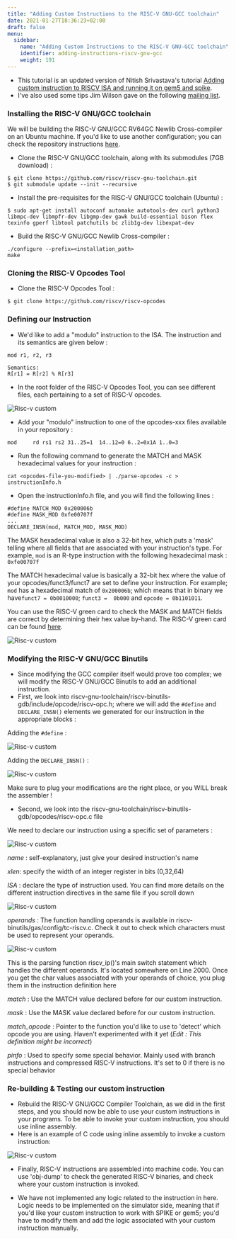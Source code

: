 ```yaml
---
title: "Adding Custom Instructions to the RISC-V GNU-GCC toolchain"
date: 2021-01-27T18:36:23+02:00
draft: false
menu:
  sidebar:
    name: "Adding Custom Instructions to the RISC-V GNU-GCC toolchain"
    identifier: adding-instructions-riscv-gnu-gcc
    weight: 191
---
```


- This tutorial is an updated version of Nitish Srivastava's tutorial [Adding custom instruction to RISCV ISA and running it on gem5 and spike](https://nitish2112.github.io/post/adding-instruction-riscv/).
- I've also used some tips Jim Wilson gave on the following [mailing list](https://groups.google.com/a/groups.riscv.org/g/sw-dev/c/sL_OHXYj3LY/m/Gsm6sBc9BQAJ).

### Installing the RISC-V GNU/GCC toolchain

We will be building the RISC-V GNU/GCC RV64GC Newlib Cross-compiler on an Ubuntu machine. If you'd like to use another configuration; you can check the repository instructions [here](https://github.com/riscv/riscv-gnu-toolchain).

- Clone the RISC-V GNU/GCC toolchain, along with its submodules (7GB download) :

```
$ git clone https://github.com/riscv/riscv-gnu-toolchain.git
$ git submodule update --init --recursive
```

- Install the pre-requisites for the RISC-V GNU/GCC toolchain (Ubuntu) :

``` 
$ sudo apt-get install autoconf automake autotools-dev curl python3 libmpc-dev libmpfr-dev libgmp-dev gawk build-essential bison flex texinfo gperf libtool patchutils bc zlib1g-dev libexpat-dev
```

- Build the RISC-V GNU/GCC Newlib Cross-compiler :

```
./configure --prefix=<installation_path>
make
```

### Cloning the RISC-V Opcodes Tool

- Clone the RISC-V Opcodes Tool :

```
$ git clone https://github.com/riscv/riscv-opcodes
```

### Defining our Instruction

- We'd like to add a "modulo" instruction to the ISA. The instruction and its semantics are given below :

```
mod r1, r2, r3

Semantics:
R[r1] = R[r2] % R[r3]
```

- In the root folder of the RISC-V Opcodes Tool, you can see different files, each pertaining to a set of RISC-V opcodes. 

![Risc-v custom](/images/posts/risc-v-custom/risc-v-custom-6.jpeg)

- Add your "modulo" instruction to one of the opcodes-xxx files available in your repository :

```
mod     rd rs1 rs2 31..25=1  14..12=0 6..2=0x1A 1..0=3
```

- Run the following command to generate the MATCH and MASK hexadecimal values for your instruction :

```
cat <opcodes-file-you-modified> | ./parse-opcodes -c > instructionInfo.h
```

- Open the instructionInfo.h file, and you will find the following lines :

```
#define MATCH_MOD 0x200006b                                                    
#define MASK_MOD 0xfe00707f
...
DECLARE_INSN(mod, MATCH_MOD, MASK_MOD)
```

The MASK hexadecimal value is also a 32-bit hex, which puts a 'mask' telling where all fields that are associated with your instruction's type. For example, ```mod``` is an R-type instruction with the following hexadecimal  mask : ```0xfe00707f```

The MATCH hexadecimal value is basically a 32-bit hex where the value of your opcodes/funct3/funct7 are set to define your instruction.  For example; ```mod``` has a hexadecimal match of ```0x200006b```; which means that in binary we have```funct7 = 0b0010000```; ```funct3 =  0b000``` and ```opcode = 0b1101011```.

You can use the RISC-V green card to check the MASK and MATCH fields are correct by determining their hex value by-hand. The RISC-V green card can be found [here](https://inst.eecs.berkeley.edu//~cs61c/fa17/img/riscvcard.pdf).

![Risc-v custom](/images/posts/risc-v-custom/risc-v-custom-7.jpeg)

### Modifying the RISC-V GNU/GCC Binutils

- Since modifying the GCC compiler itself would prove too complex; we will modify the RISC-V GNU/GCC Binutils to add an additional instruction.
- First, we look into riscv-gnu-toolchain/riscv-binutils-gdb/include/opcode/riscv-opc.h; where we will add the ```#define``` and ```DECLARE_INSN()``` elements we generated for our instruction in the appropriate blocks :

Adding the ```#define``` :

![Risc-v custom](/images/posts/risc-v-custom/risc-v-custom-1.png)

Adding the ```DECLARE_INSN()``` :

![Risc-v custom](/images/posts/risc-v-custom/risc-v-custom-2.png)

Make sure to plug your modifications are the right place, or you WILL break the assembler !

- Second, we look into the riscv-gnu-toolchain/riscv-binutils-gdb/opcodes/riscv-opc.c file

We need to declare our instruction using a specific set of parameters :

![Risc-v custom](/images/posts/risc-v-custom/risc-v-custom-3.png)

*name* : self-explanatory, just give your desired instruction's name

*xlen*: specify the width of an integer register in bits (0,32,64)

*ISA* : declare the type of instruction used. You can find more details on the different instruction directives in the same file if you scroll down

![Risc-v custom](/images/posts/risc-v-custom/risc-v-custom-4.png)

*operands* : The function handling operands is available in riscv-binutils/gas/config/tc-riscv.c. Check it out to check which characters must be used to represent your operands.

![Risc-v custom](/images/posts/risc-v-custom/risc-v-custom-8.jpeg)

This is the parsing function riscv_ip()'s main switch statement which handles the different operands. It's located somewhere on Line 2000. Once you get the char values associated with your operands of choice, you plug them in the instruction definition here

*match* :  Use the MATCH value declared before for our custom instruction.

*mask* : Use the MASK value declared before for our custom instruction.

*match_opcode* : Pointer to the function you'd like to use to 'detect' which opcode you are using. Haven't experimented with it yet (*Edit : This definition might be incorrect*)

*pinfo* : Used to specify some special behavior. Mainly used with branch instructions and compressed RISC-V instructions. It's set to 0 if there is no special behavior

### Re-building & Testing our custom instruction

- Rebuild the RISC-V GNU/GCC Compiler Toolchain, as we did in the first steps, and you should now be able to use your custom instructions in your programs. To be able to invoke your custom instruction, you should use inline assembly. 
- Here is an example of C code using inline assembly to invoke a custom instruction:

![Risc-v custom](/images/posts/risc-v-custom/risc-v-custom-5.jpeg)

- Finally, RISC-V instructions are assembled into machine code. You can use 'obj-dump' to check the generated RISC-V binaries, and check where your custom instruction is invoked.

- We have not implemented any logic related to the instruction in here. Logic needs to be implemented on the simulator side, meaning that if you'd like your custom instruction to work with SPIKE or gem5; you'd have to modify them and add the logic associated with your custom instruction manually.